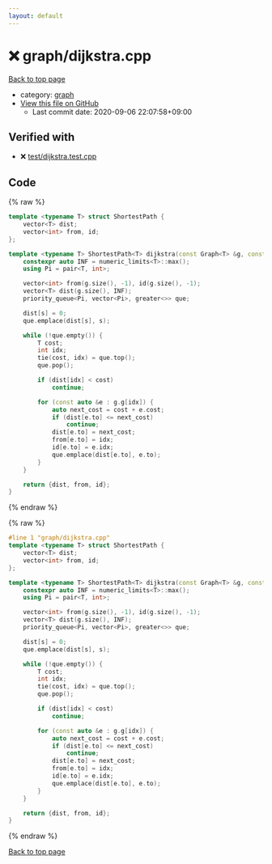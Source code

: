 ```yaml
---
layout: default
---
```


<!-- mathjax config similar to math.stackexchange -->
<script type="text/javascript" async
  src="https://cdnjs.cloudflare.com/ajax/libs/mathjax/2.7.5/MathJax.js?config=TeX-MML-AM_CHTML">
</script>
<script type="text/x-mathjax-config">
  MathJax.Hub.Config({
    TeX: { equationNumbers: { autoNumber: "AMS" }},
    tex2jax: {
      inlineMath: [ ['$','$'] ],
      processEscapes: true
    },
    "HTML-CSS": { matchFontHeight: false },
    displayAlign: "left",
    displayIndent: "2em"
  });
</script>

<script type="text/javascript" src="https://cdnjs.cloudflare.com/ajax/libs/jquery/3.4.1/jquery.min.js"></script>
<script src="https://cdn.jsdelivr.net/npm/jquery-balloon-js@1.1.2/jquery.balloon.min.js" integrity="sha256-ZEYs9VrgAeNuPvs15E39OsyOJaIkXEEt10fzxJ20+2I=" crossorigin="anonymous"></script>
<script type="text/javascript" src="../../assets/js/copy-button.js"></script>
<link rel="stylesheet" href="../../assets/css/copy-button.css" />


# :x: graph/dijkstra.cpp

<a href="../../index.html">Back to top page</a>

* category: <a href="../../index.html#f8b0b924ebd7046dbfa85a856e4682c8">graph</a>
* <a href="{{ site.github.repository_url }}/blob/master/graph/dijkstra.cpp">View this file on GitHub</a>
    - Last commit date: 2020-09-06 22:07:58+09:00




## Verified with

* :x: <a href="../../verify/test/dijkstra.test.cpp.html">test/dijkstra.test.cpp</a>


## Code

<a id="unbundled"></a>
{% raw %}
```cpp
template <typename T> struct ShortestPath {
    vector<T> dist;
    vector<int> from, id;
};

template <typename T> ShortestPath<T> dijkstra(const Graph<T> &g, const int s) {
    constexpr auto INF = numeric_limits<T>::max();
    using Pi = pair<T, int>;

    vector<int> from(g.size(), -1), id(g.size(), -1);
    vector<T> dist(g.size(), INF);
    priority_queue<Pi, vector<Pi>, greater<>> que;

    dist[s] = 0;
    que.emplace(dist[s], s);

    while (!que.empty()) {
        T cost;
        int idx;
        tie(cost, idx) = que.top();
        que.pop();

        if (dist[idx] < cost)
            continue;

        for (const auto &e : g.g[idx]) {
            auto next_cost = cost + e.cost;
            if (dist[e.to] <= next_cost)
                continue;
            dist[e.to] = next_cost;
            from[e.to] = idx;
            id[e.to] = e.idx;
            que.emplace(dist[e.to], e.to);
        }
    }

    return {dist, from, id};
}

```
{% endraw %}

<a id="bundled"></a>
{% raw %}
```cpp
#line 1 "graph/dijkstra.cpp"
template <typename T> struct ShortestPath {
    vector<T> dist;
    vector<int> from, id;
};

template <typename T> ShortestPath<T> dijkstra(const Graph<T> &g, const int s) {
    constexpr auto INF = numeric_limits<T>::max();
    using Pi = pair<T, int>;

    vector<int> from(g.size(), -1), id(g.size(), -1);
    vector<T> dist(g.size(), INF);
    priority_queue<Pi, vector<Pi>, greater<>> que;

    dist[s] = 0;
    que.emplace(dist[s], s);

    while (!que.empty()) {
        T cost;
        int idx;
        tie(cost, idx) = que.top();
        que.pop();

        if (dist[idx] < cost)
            continue;

        for (const auto &e : g.g[idx]) {
            auto next_cost = cost + e.cost;
            if (dist[e.to] <= next_cost)
                continue;
            dist[e.to] = next_cost;
            from[e.to] = idx;
            id[e.to] = e.idx;
            que.emplace(dist[e.to], e.to);
        }
    }

    return {dist, from, id};
}

```
{% endraw %}

<a href="../../index.html">Back to top page</a>

